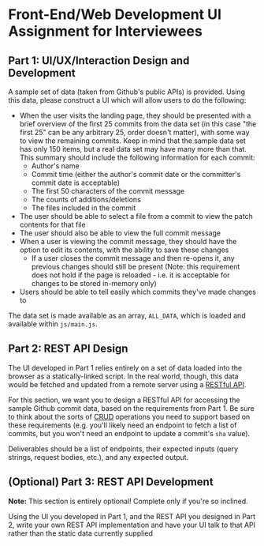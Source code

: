 # Front-End/Web Development UI Assignment for Interviewees

## Part 1: UI/UX/Interaction Design and Development

A sample set of data (taken from Github's public APIs) is provided. Using this data, please construct a UI which will allow users to do the following:

* When the user visits the landing page, they should be presented with a brief overview of the first 25 commits from the data set (in this case "the first 25" can be any arbitrary 25, order doesn't matter), with some way to view the remaining commits. Keep in mind that the sample data set has only 150 items, but a real data set may have many more than that. This summary should include the following information for each commit:
  * Author's name
  * Commit time (either the author's commit date or the committer's commit date is acceptable)
  * The first 50 characters of the commit message
  * The counts of additions/deletions
  * The files included in the commit
* The user should be able to select a file from a commit to view the patch contents for that file
* The user should also be able to view the full commit message
* When a user is viewing the commit message, they should have the option to edit its contents, with the ability to save these changes
  * If a user closes the commit message and then re-opens it, any previous changes should still be present (Note: this requirement does not hold if the page is reloaded - i.e. it is acceptable for changes to be stored in-memory only)
* Users should be able to tell easily which commits they've made changes to

The data set is made available as an array, `ALL_DATA`, which is loaded and available within `js/main.js`.

## Part 2: REST API Design

The UI developed in Part 1 relies entirely on a set of data loaded into the browser as a statically-linked script. In the real world, though, this data would be fetched and updated from a remote server using a [RESTful API](http://en.wikipedia.org/wiki/Representational_state_transfer).

For this section, we want you to design a RESTful API for accessing the sample Github commit data, based on the requirements from Part 1. Be sure to think about the sorts of [CRUD](http://en.wikipedia.org/wiki/Create,_read,_update_and_delete) operations you need to support based on these requirements (e.g. you'll likely need an endpoint to fetch a list of commits, but you won't need an endpoint to update a commit's `sha` value).

Deliverables should be a list of endpoints, their expected inputs (query strings, request bodies, etc.), and any expected output.

## (Optional) Part 3: REST API Development

**Note:** This section is entirely optional! Complete only if you're so inclined.

Using the UI you developed in Part 1, and the REST API you designed in Part 2, write your own REST API implementation and have your UI talk to that API rather than the static data currently supplied
